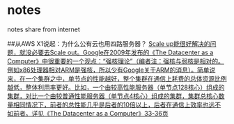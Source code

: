 # notes
notes share from internet


##从AWS X1说起：为什么公有云也用四路服务器？
[Scale up能很好解决的问题，就没必要去Scale out。Google在2009年发布的《The Datacenter as a Computer》中很重要的一个观点：“强核理论”（编者注：强核与弱核是相对的。例如x86处理器相对ARM是强核，所以少有Google关于ARM的消息）。简单说来，在一个集群之中，单节点的性能越好，整个集群在通信上耗费的总体资源比例越低，整体利用率更好。比如，一个由较高性能服务器（单节点128核心）组成的集群，对比一个由较普通性能服务器（单节点4核心）组成的集群，集群总核心数量相同情况下，前者的总性能几乎是后者的10倍以上，后者在通信上效率也远不如前者。详见《The Datacenter as a Computer》33-36页](https://mp.weixin.qq.com/s?__biz=MzA3NTM0OTcyOA==&mid=2651310376&idx=1&sn=a5aa1e076155fb3907c39ce59f5a7729&scene=0&pass_ticket=6UJWfSVBUL98jDAy3ra%2BP5YUFnkwfpQMfQhWovUE3ps%3D#rd)


